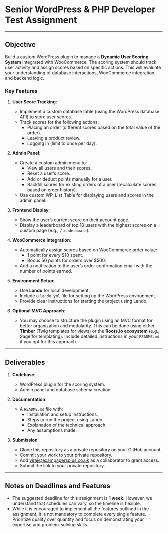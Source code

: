 # Senior WordPress & PHP Developer Test Assignment

---

## Objective

Build a custom WordPress plugin to manage a **Dynamic User Scoring System** integrated with WooCommerce. The scoring system should track user activity and assign scores based on specific actions. This will evaluate your understanding of database interactions, WooCommerce integration, and backend logic.

### Key Features

1. **User Score Tracking**:
   - Implement a custom database table (using the WordPress database API) to store user scores.
   - Track scores for the following actions:
     - Placing an order (different scores based on the total value of the order).
     - Leaving a product review.
     - Logging in (limit to once per day).

2. **Admin Panel**:
   - Create a custom admin menu to:
     - View all users and their scores.
     - Reset a user’s score.
     - Add or deduct points manually for a user.
     - Backfill scores for existing orders of a user (recalculate scores based on order history).
   - Use custom WP_List_Table for displaying users and scores in the admin panel.

3. **Frontend Display**:
   - Show the user’s current score on their account page.
   - Display a leaderboard of top 10 users with the highest scores on a custom page (e.g., `/leaderboard`).

4. **WooCommerce Integration**:
   - Automatically assign scores based on WooCommerce order value:
     - 1 point for every $10 spent.
     - Bonus 50 points for orders over $500.
   - Add a notification to the user’s order confirmation email with the number of points earned.

5. **Environment Setup**:
   - Use **Lando** for local development.
   - Include a `lando.yml` file for setting up the WordPress environment.
   - Provide clear instructions for starting the project using Lando.

6. **Optional MVC Approach**:
   - You may choose to structure the plugin using an MVC format for better organization and modularity. This can be done using either **Timber** (Twig templates for views) or the **Roots.io ecosystem** (e.g., Sage for templating). Include detailed instructions in your `README.md` if you opt for this approach.

---

## Deliverables

1. **Codebase**:
   - WordPress plugin for the scoring system.
   - Admin panel and database schema creation.

2. **Documentation**:
   - A `README.md` file with:
     - Installation and setup instructions.
     - Steps to run the project using Lando.
     - Explanation of the technical approach.
     - Any assumptions made.

3. **Submission**:
   - Clone this repository as a private repository on your GitHub account.
   - Commit your work to your private repository.
   - Add viraj@exampapersplus.co.uk as a collaborator to grant access.
   - Submit the link to your private repository.

---

## Notes on Deadlines and Features

- The suggested deadline for this assignment is **1 week**. However, we understand that schedules can vary, so the timeline is flexible.
- While it is encouraged to implement all the features outlined in the assignment, it is not mandatory to complete every single feature. Prioritize quality over quantity and focus on demonstrating your expertise and problem-solving skills.
